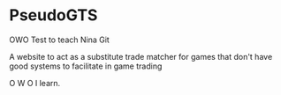 # PseudoGTS
OWO Test to teach Nina Git 

A website to act as a substitute trade matcher for games that don't have good systems to facilitate in game trading 

O W O I learn. 